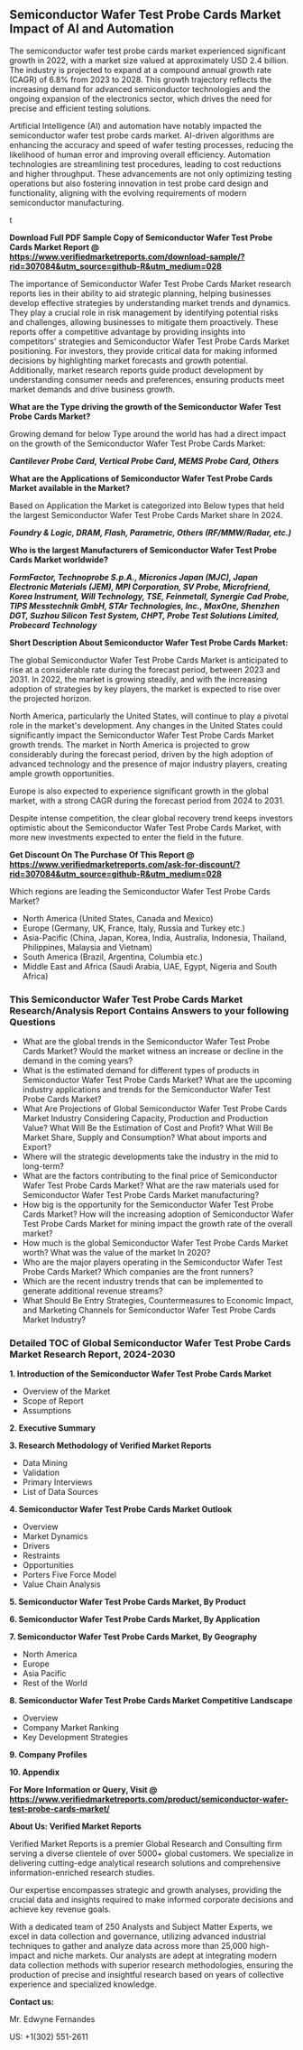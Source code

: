 <h2>Semiconductor Wafer Test Probe Cards Market Impact of AI and Automation</h2><p>The semiconductor wafer test probe cards market experienced significant growth in 2022, with a market size valued at approximately USD 2.4 billion. The industry is projected to expand at a compound annual growth rate (CAGR) of 6.8% from 2023 to 2028. This growth trajectory reflects the increasing demand for advanced semiconductor technologies and the ongoing expansion of the electronics sector, which drives the need for precise and efficient testing solutions.</p><p>Artificial Intelligence (AI) and automation have notably impacted the semiconductor wafer test probe cards market. AI-driven algorithms are enhancing the accuracy and speed of wafer testing processes, reducing the likelihood of human error and improving overall efficiency. Automation technologies are streamlining test procedures, leading to cost reductions and higher throughput. These advancements are not only optimizing testing operations but also fostering innovation in test probe card design and functionality, aligning with the evolving requirements of modern semiconductor manufacturing.</p>t</p><p id="" class=""><strong>Download Full PDF Sample Copy of Semiconductor Wafer Test Probe Cards Market Report @ <a href="https://www.verifiedmarketreports.com/download-sample/?rid=307084&utm_source=github-R&utm_medium=028" target="_blank">https://www.verifiedmarketreports.com/download-sample/?rid=307084&utm_source=github-R&utm_medium=028</a></strong></p><p>The importance of&nbsp;Semiconductor Wafer Test Probe Cards Market research reports lies in their ability to aid strategic planning, helping businesses develop effective strategies by understanding market trends and dynamics. They play a crucial role in risk management by identifying potential risks and challenges, allowing businesses to mitigate them proactively. These reports offer a competitive advantage by providing insights into competitors' strategies and Semiconductor Wafer Test Probe Cards Market positioning. For investors, they provide critical data for making informed decisions by highlighting market forecasts and growth potential. Additionally, market research reports guide product development by understanding consumer needs and preferences, ensuring products meet market demands and drive business growth.</p><p><strong>What are the&nbsp;Type driving the growth of the Semiconductor Wafer Test Probe Cards Market?</strong></p><p id="" class="">Growing demand for below Type around the world has had a direct impact on the growth of the Semiconductor Wafer Test Probe Cards Market:</p><em><strong>Cantilever Probe Card, Vertical Probe Card, MEMS Probe Card, Others</strong></em></p><strong>What are the&nbsp;Applications&nbsp;of Semiconductor Wafer Test Probe Cards Market available in the Market?</strong></p><p id="" class="">Based on Application the Market is categorized into Below types that held the largest Semiconductor Wafer Test Probe Cards Market share In 2024.</p><em><strong>Foundry & Logic, DRAM, Flash, Parametric, Others (RF/MMW/Radar, etc.)</strong></em></p><strong>Who is the largest Manufacturers of Semiconductor Wafer Test Probe Cards Market worldwide?</strong></p><p><em><strong>FormFactor, Technoprobe S.p.A., Micronics Japan (MJC), Japan Electronic Materials (JEM), MPI Corporation, SV Probe, Microfriend, Korea Instrument, Will Technology, TSE, Feinmetall, Synergie Cad Probe, TIPS Messtechnik GmbH, STAr Technologies, Inc., MaxOne, Shenzhen DGT, Suzhou Silicon Test System, CHPT, Probe Test Solutions Limited, Probecard Technology</strong></em></p><p id="" class=""><strong>Short Description About Semiconductor Wafer Test Probe Cards Market:</strong></p><p>The global Semiconductor Wafer Test Probe Cards Market is anticipated to rise at a considerable rate during the forecast period, between 2023 and 2031. In 2022, the market is growing steadily, and with the increasing adoption of strategies by key players, the market is expected to rise over the projected horizon.</p><p>North America, particularly the United States, will continue to play a pivotal role in the market's development. Any changes in the United States could significantly impact the Semiconductor Wafer Test Probe Cards Market growth trends. The market in North America is projected to grow considerably during the forecast period, driven by the high adoption of advanced technology and the presence of major industry players, creating ample growth opportunities.</p><p>Europe is also expected to experience significant growth in the global market, with a strong CAGR during the forecast period from 2024 to 2031.</p><p>Despite intense competition, the clear global recovery trend keeps investors optimistic about the Semiconductor Wafer Test Probe Cards Market, with more new investments expected to enter the field in the future.</p><p id="" class=""><strong>Get Discount On The Purchase Of This Report @ <a href="https://www.verifiedmarketreports.com/ask-for-discount/?rid=307084&utm_source=github-R&utm_medium=028" target="_blank">https://www.verifiedmarketreports.com/ask-for-discount/?rid=307084&utm_source=github-R&utm_medium=028</a></strong></p>Which regions are leading the Semiconductor Wafer Test Probe Cards Market?</p><ul><li>North America (United States, Canada and Mexico)</li><li>Europe (Germany, UK, France, Italy, Russia and Turkey etc.)</li><li>Asia-Pacific (China, Japan, Korea, India, Australia, Indonesia, Thailand, Philippines, Malaysia and Vietnam)</li><li>South America (Brazil, Argentina, Columbia etc.)</li><li>Middle East and Africa (Saudi Arabia, UAE, Egypt, Nigeria and South Africa)</li></ul><h3 id="" class="">This Semiconductor Wafer Test Probe Cards Market Research/Analysis Report Contains Answers to your following Questions</h3><ul><li>What are the global trends in the Semiconductor Wafer Test Probe Cards Market? Would the market witness an increase or decline in the demand in the coming years?</li><li>What is the estimated demand for different types of products in Semiconductor Wafer Test Probe Cards Market? What are the upcoming industry applications and trends for the Semiconductor Wafer Test Probe Cards Market?</li><li>What Are Projections of Global Semiconductor Wafer Test Probe Cards Market Industry Considering Capacity, Production and Production Value? What Will Be the Estimation of Cost and Profit? What Will Be Market Share, Supply and Consumption? What about imports and Export?</li><li>Where will the strategic developments take the industry in the mid to long-term?</li><li>What are the factors contributing to the final price of Semiconductor Wafer Test Probe Cards Market? What are the raw materials used for Semiconductor Wafer Test Probe Cards Market manufacturing?</li><li>How big is the opportunity for the Semiconductor Wafer Test Probe Cards Market? How will the increasing adoption of Semiconductor Wafer Test Probe Cards Market for mining impact the growth rate of the overall market?</li><li>How much is the global Semiconductor Wafer Test Probe Cards Market worth? What was the value of the market In 2020?</li><li>Who are the major players operating in the Semiconductor Wafer Test Probe Cards Market? Which companies are the front runners?</li><li>Which are the recent industry trends that can be implemented to generate additional revenue streams?</li><li>What Should Be Entry Strategies, Countermeasures to Economic Impact, and Marketing Channels for Semiconductor Wafer Test Probe Cards Market Industry?</li></ul><h3 id="" class="">Detailed TOC of Global Semiconductor Wafer Test Probe Cards Market Research Report, 2024-2030</h3><p id="" class=""><strong>1. Introduction of the Semiconductor Wafer Test Probe Cards Market</strong></p><ul><li>Overview of the Market</li><li>Scope of Report</li><li>Assumptions</li></ul><p id="" class=""><strong>2. Executive Summary</strong></p><p id="" class=""><strong>3. Research Methodology of Verified Market Reports</strong></p><ul><li>Data Mining</li><li>Validation</li><li>Primary Interviews</li><li>List of Data Sources</li></ul><p id="" class=""><strong>4. Semiconductor Wafer Test Probe Cards Market Outlook</strong></p><ul><li>Overview</li><li>Market Dynamics</li><li>Drivers</li><li>Restraints</li><li>Opportunities</li><li>Porters Five Force Model</li><li>Value Chain Analysis</li></ul><p id="" class=""><strong>5. Semiconductor Wafer Test Probe Cards Market, By Product</strong></p><p id="" class=""><strong>6. Semiconductor Wafer Test Probe Cards Market, By Application</strong></p><p id="" class=""><strong>7. Semiconductor Wafer Test Probe Cards Market, By Geography</strong></p><ul><li>North America</li><li>Europe</li><li>Asia Pacific</li><li>Rest of the World</li></ul><p id="" class=""><strong>8. Semiconductor Wafer Test Probe Cards Market Competitive Landscape</strong></p><ul><li>Overview</li><li>Company Market Ranking</li><li>Key Development Strategies</li></ul><p id="" class=""><strong>9. Company Profiles</strong></p><p id="" class=""><strong>10. Appendix</strong></p><p id="" class=""><strong>For More Information or Query, Visit @ <a href="https://www.verifiedmarketreports.com/product/semiconductor-wafer-test-probe-cards-market/" target="_blank">https://www.verifiedmarketreports.com/product/semiconductor-wafer-test-probe-cards-market/</a></strong></p><p id="" class=""><strong>About Us: Verified Market Reports</strong></p><p id="" class="">Verified Market Reports is a premier Global Research and Consulting firm serving a diverse clientele of over 5000+ global customers. We specialize in delivering cutting-edge analytical research solutions and comprehensive information-enriched research studies.</p><p id="" class="">Our expertise encompasses strategic and growth analyses, providing the crucial data and insights required to make informed corporate decisions and achieve key revenue goals.</p><p id="" class="">With a dedicated team of 250 Analysts and Subject Matter Experts, we excel in data collection and governance, utilizing advanced industrial techniques to gather and analyze data across more than 25,000 high-impact and niche markets. Our analysts are adept at integrating modern data collection methods with superior research methodologies, ensuring the production of precise and insightful research based on years of collective experience and specialized knowledge.</p><p id="" class=""><strong>Contact us:</strong></p><p id="" class="">Mr. Edwyne Fernandes</p><p id="" class="">US: +1(302) 551-2611</p>